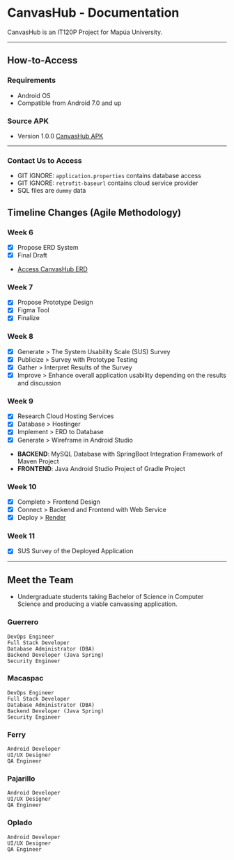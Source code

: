 # CanvasHub - Documentation

CanvasHub is an IT120P Project for Mapúa University.

---

## How-to-Access

### Requirements

- Android OS
- Compatible from Android 7.0 and up

### Source APK

- Version 1.0.0 [CanvasHub APK](canvashub-apk)

---

### Contact Us to Access

- GIT IGNORE: `application.properties` contains database access
- GIT IGNORE: `retrofit-baseurl` contains cloud service provider
- SQL files are `dummy` data

## Timeline Changes (Agile Methodology)

### Week 6

- [X] Propose ERD System
- [X] Final Draft
- [Access CanvasHub ERD](OneDrive-Link)

### Week 7

- [X] Propose Prototype Design
- [X] Figma Tool
- [X] Finalize

### Week 8

- [X] Generate > The System Usability Scale (SUS) Survey
- [X] Publicize > Survey with Prototype Testing
- [X] Gather > Interpret Results of the Survey
- [X] Improve > Enhance overall application usability depending on the results and discussion

### Week 9

- [X] Research Cloud Hosting Services
- [X] Database > Hostinger
- [X] Implement > ERD to Database
- [X] Generate > Wireframe in Android Studio
- **BACKEND**: MySQL Database with SpringBoot Integration Framework of Maven Project
- **FRONTEND**: Java Android Studio Project of Gradle Project

### Week 10

- [X] Complete > Frontend Design
- [X] Connect > Backend and Frontend with Web Service
- [X] Deploy > [Render](https://render.com/)

### Week 11

- [X] SUS Survey of the Deployed Application

---

## Meet the Team

- Undergraduate students taking Bachelor of Science in Computer Science and producing a viable canvassing application.

### Guerrero

```{Guerrero}
DevOps Engineer
Full Stack Developer
Database Administrator (DBA)
Backend Developer (Java Spring)
Security Engineer
```

### Macaspac

```{Macaspac}
DevOps Engineer
Full Stack Developer
Database Administrator (DBA)
Backend Developer (Java Spring)
Security Engineer
```

### Ferry

```{Ferry}
Android Developer
UI/UX Designer
QA Engineer
```

### Pajarillo

```{Pajarillo}
Android Developer
UI/UX Designer
QA Engineer
```

### Oplado

```{Oplado}
Android Developer
UI/UX Designer
QA Engineer
```
